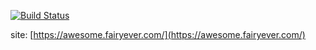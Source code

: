 [![Build Status](https://www.travis-ci.org/d2-projects/d2-awesome.svg?branch=master)](https://www.travis-ci.org/d2-projects/d2-awesome)

site: [https://awesome.fairyever.com/](https://awesome.fairyever.com/)